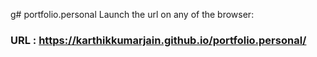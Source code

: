 g# portfolio.personal
Launch the url on any of the browser:
### URL : https://karthikkumarjain.github.io/portfolio.personal/
